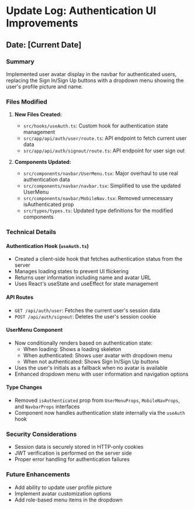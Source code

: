 # Update Log: Authentication UI Improvements

## Date: [Current Date]

### Summary

Implemented user avatar display in the navbar for authenticated users, replacing the Sign In/Sign Up buttons with a dropdown menu showing the user's profile picture and name.

### Files Modified

1. **New Files Created:**

   - `src/hooks/useAuth.ts`: Custom hook for authentication state management
   - `src/app/api/auth/user/route.ts`: API endpoint to fetch current user data
   - `src/app/api/auth/signout/route.ts`: API endpoint for user sign out

2. **Components Updated:**
   - `src/components/navbar/UserMenu.tsx`: Major overhaul to use real authentication data
   - `src/components/navbar/navbar.tsx`: Simplified to use the updated UserMenu
   - `src/components/navbar/MobileNav.tsx`: Removed unnecessary isAuthenticated prop
   - `src/types/types.ts`: Updated type definitions for the modified components

### Technical Details

#### Authentication Hook (`useAuth.ts`)

- Created a client-side hook that fetches authentication status from the server
- Manages loading states to prevent UI flickering
- Returns user information including name and avatar URL
- Uses React's useState and useEffect for state management

#### API Routes

- `GET /api/auth/user`: Fetches the current user's session data
- `POST /api/auth/signout`: Deletes the user's session cookie

#### UserMenu Component

- Now conditionally renders based on authentication state:
  - When loading: Shows a loading skeleton
  - When authenticated: Shows user avatar with dropdown menu
  - When not authenticated: Shows Sign In/Sign Up buttons
- Uses the user's initials as a fallback when no avatar is available
- Enhanced dropdown menu with user information and navigation options

#### Type Changes

- Removed `isAuthenticated` prop from `UserMenuProps`, `MobileNavProps`, and `NavbarProps` interfaces
- Component now handles authentication state internally via the `useAuth` hook

### Security Considerations

- Session data is securely stored in HTTP-only cookies
- JWT verification is performed on the server side
- Proper error handling for authentication failures

### Future Enhancements

- Add ability to update user profile picture
- Implement avatar customization options
- Add role-based menu items in the dropdown
